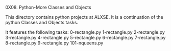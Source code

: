 0X08. Python-More Classes and Objects

This directory contains python projects at ALXSE. It is a continuation of the python Classes and Objects tasks.

It features the following tasks:
0-rectangle.py
1-rectangle.py
2-rectangle.py
3-rectangle.py
4-rectangle.py
5-rectangle.py
6-rectangle.py
7-rectangle.py
8-rectangle.py
9-rectangle.py
101-nqueens.py

